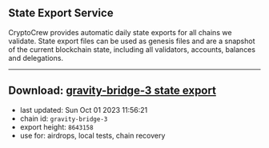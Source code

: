 ## State Export Service
CryptoCrew provides automatic daily state exports for all chains we validate. State export files can be used as genesis files and are a snapshot of the current blockchain state, including all validators, accounts, balances and delegations.

---
**Download: [gravity-bridge-3 state export](https://dl.ccvalidators.com/SERVICE/gravitybridge/gravity-bridge-3_export_8643158.json)**
---

- last updated: Sun Oct 01 2023 11:56:21
- chain id: `gravity-bridge-3`
- export height: `8643158`
- use for: airdrops, local tests, chain recovery

